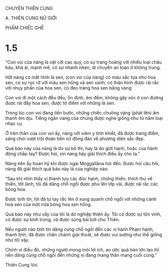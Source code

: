CHUYỆN THIÊN CUNG

A. THIÊN CUNG NỮ GIỚI

PHẨM CHIẾC GHẾ

# 1.5

“Con voi của nàng là vật cỡi cao quý, có sự trang hoàng với nhiều loại châu báu, khả ái, mạnh mẽ, có sự nhanh nhẹn, di chuyển an toàn ở không trung.

Hỡi nàng có mắt hình lá sen, (con voi của nàng) có màu sắc tựa như hoa sen, có sự rực rỡ với màu sen hồng và sen xanh, có thân hình được rải rắc với nhụy phấn của hoa sen, có đeo tràng hoa sen bằng vàng.

Con voi đi một cách đều đều, ổn định, êm đềm, không gây xóc ở con đường được rải đầy hoa sen, được tô điểm với những lá sen.

Trong lúc con voi đang tiến bước, những chiếc chuông vàng (phát lên) âm thanh êm dịu. Tiếng ngân vang của chúng được nghe giống như từ năm loại nhạc cụ.

Ở trên thân của con voi ấy, nàng với xiêm y tinh khiết, đã được trang điểm, sáng chói vượt trội đoàn tiên nữ đông đảo về phương diện sắc đẹp.

Quả báo này của nàng là do sự bố thí, hay là do giới hạnh, hoặc của hành động chắp tay? Được hỏi, xin nàng hãy giải thích điều ấy cho ta.”

Nàng tiên ấy hoan hỷ khi được ngài Moggallāna hỏi đến. Ðược hỏi câu hỏi, nàng đã giải thích quả báo này là của nghiệp nào:

“Sau khi nhìn thấy vị thành tựu các đức hạnh, chứng thiền, thích thú về thiền, tốt lành, tôi đã dâng chỗ ngồi được phủ lên lớp vải, được rải rắc các bông hoa.

Được tịnh tín, tôi đã tự tay rắc lên ở xung quanh chỗ ngồi với những cánh hoa sen của một nửa bông hoa sen hồng.

Quả báo này như vầy của tôi là do nghiệp thiện ấy. Tôi có được sự tôn vinh, có được sự kính trọng, và được sùng bái bởi chư Thiên.

Nếu người nào tịnh tín dâng cúng chỗ ngồi đến các vị hành Phạm hạnh, thanh tịnh, đã được chân chánh giải thoát, sẽ được vui sướng như thế giống như tôi vậy.

Chính vì điều đó, những người mong mỏi lợi ích, ao ước quả báo lớn lao thì nên dâng cúng chỗ ngồi đến những vị đang mang thân mạng cuối cùng.”

Thiên Cung Voi.
